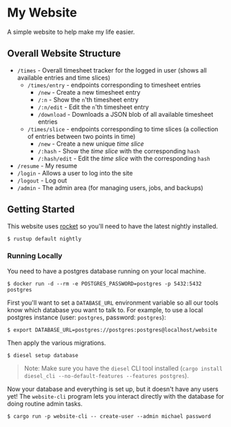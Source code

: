# My Website

A simple website to help make my life easier.


## Overall Website Structure

- `/times` - Overall timesheet tracker for the logged in user (shows all 
  available entries and time slices)
  - `/times/entry` - endpoints corresponding to timesheet entries
    - `/new` - Create a new timesheet entry
    - `/:n` - Show the `n`'th timesheet entry
    - `/:n/edit` - Edit the `n`'th timesheet entry
    - `/download` - Downloads a JSON blob of all available timesheet entries
  - `/times/slice` - endpoints corresponding to time slices (a collection of 
    entries between two points in time)
    - `/new` - Create a new unique *time slice*
    - `/:hash` - Show the *time slice* with the corresponding `hash`
    - `/:hash/edit` - Edit the *time slice* with the corresponding `hash`
- `/resume` - My resume
- `/login` - Allows a user to log into the site
- `/logout` - Log out
- `/admin` - The admin area (for managing users, jobs, and backups)


## Getting Started

This website uses [rocket] so you'll need to have the latest nightly installed.

```
$ rustup default nightly
```

### Running Locally

You need to have a postgres database running on your local machine.

```text
$ docker run -d --rm -e POSTGRES_PASSWORD=postgres -p 5432:5432 postgres
```

First you'll want to set a `DATABASE_URL` environment variable so all our tools
know which database you want to talk to. For example, to use a local postgres
instance (user: `postgres`, password: `postgres`):

```text
$ export DATABASE_URL=postgres://postgres:postgres@localhost/website
```

Then apply the various migrations.

```text
$ diesel setup database
```

> Note: Make sure you have the `diesel` CLI tool installed 
> (`cargo install diesel_cli --no-default-features --features postgres`).

Now your database and everything is set up, but it doesn't have any users yet!
The `website-cli` program lets you interact directly with the database for doing
routine admin tasks.

```text
$ cargo run -p website-cli -- create-user --admin michael password
```


[rocket]: https://rocket.rs/